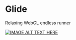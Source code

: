 # Glide
Relaxing WebGL endless runner

[![IMAGE ALT TEXT HERE](https://img.youtube.com/vi/YOUTUBE_VIDEO_ID_HERE/0.jpg)](https://youtu.be/X3a74Nl0ScI)
